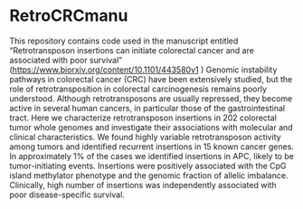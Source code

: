 # RetroCRCmanu
This repository contains code used in the manuscript entitled “Retrotransposon insertions can initiate colorectal cancer and are associated with poor survival” (https://www.biorxiv.org/content/10.1101/443580v1 ) Genomic instability pathways in colorectal cancer (CRC) have been extensively studied, but the role of retrotransposition in colorectal carcinogenesis remains poorly understood. Although retrotransposons are usually repressed, they become active in several human cancers, in particular those of the gastrointestinal tract. Here we characterize retrotransposon insertions in 202 colorectal tumor whole genomes and investigate their associations with molecular and clinical characteristics. We found highly variable retrotransposon activity among tumors and identified recurrent insertions in 15 known cancer genes. In approximately 1% of the cases we identified insertions in APC, likely to be tumor-initiating events. Insertions were positively associated with the CpG island methylator phenotype and the genomic fraction of allelic imbalance. Clinically, high number of insertions was independently associated with poor disease-specific survival.
